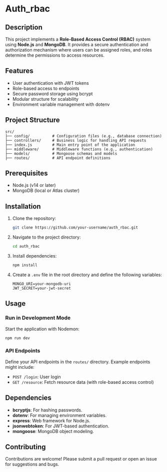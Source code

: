 
# Auth_rbac

## Description

This project implements a **Role-Based Access Control (RBAC)** system using **Node.js** and **MongoDB**. It provides a secure authentication and authorization mechanism where users can be assigned roles, and roles determine the permissions to access resources.

## Features

- User authentication with JWT tokens
- Role-based access to endpoints
- Secure password storage using bcrypt
- Modular structure for scalability
- Environment variable management with dotenv

## Project Structure

```
src/
├── config/          # Configuration files (e.g., database connection)
├── controllers/     # Business logic for handling API requests
├── index.js         # Main entry point of the application
├── middleware/      # Middleware functions (e.g., authentication)
├── models/          # Mongoose schemas and models
├── routes/          # API endpoint definitions
```

## Prerequisites

- Node.js (v14 or later)
- MongoDB (local or Atlas cluster)

## Installation

1. Clone the repository:
   ```bash
   git clone https://github.com/your-username/auth_rbac.git
   ```
2. Navigate to the project directory:
   ```bash
   cd auth_rbac
   ```
3. Install dependencies:
   ```bash
   npm install
   ```
4. Create a `.env` file in the root directory and define the following variables:
   ```env
   MONGO_URI=your-mongodb-uri
   JWT_SECRET=your-jwt-secret
   ```

## Usage

### Run in Development Mode
Start the application with Nodemon:
```bash
npm run dev
```

### API Endpoints
Define your API endpoints in the `routes/` directory. Example endpoints might include:
- `POST /login`: User login
- `GET /resource`: Fetch resource data (with role-based access control)

## Dependencies

- **bcryptjs**: For hashing passwords.
- **dotenv**: For managing environment variables.
- **express**: Web framework for Node.js.
- **jsonwebtoken**: For JWT-based authentication.
- **mongoose**: MongoDB object modeling.

## Contributing

Contributions are welcome! Please submit a pull request or open an issue for suggestions and bugs.



